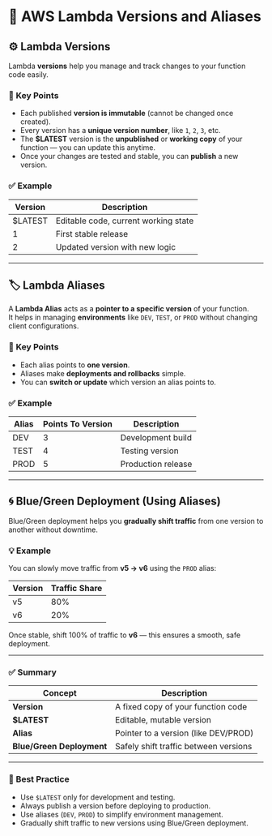 # 🧩 AWS Lambda Versions and Aliases

## ⚙️ Lambda Versions

Lambda **versions** help you manage and track changes to your function code easily.

### 🧠 Key Points
- Each published **version is immutable** (cannot be changed once created).
- Every version has a **unique version number**, like `1`, `2`, `3`, etc.
- The **$LATEST** version is the **unpublished** or **working copy** of your function — you can update this anytime.
- Once your changes are tested and stable, you can **publish** a new version.

### ✅ Example
| Version | Description |
|----------|--------------|
| $LATEST | Editable code, current working state |
| 1 | First stable release |
| 2 | Updated version with new logic |

---

## 🏷️ Lambda Aliases

A **Lambda Alias** acts as a **pointer to a specific version** of your function.  
It helps in managing **environments** like `DEV`, `TEST`, or `PROD` without changing client configurations.

### 🧠 Key Points
- Each alias points to **one version**.
- Aliases make **deployments and rollbacks** simple.
- You can **switch or update** which version an alias points to.

### ✅ Example
| Alias | Points To Version | Description |
|--------|-------------------|-------------|
| DEV | 3 | Development build |
| TEST | 4 | Testing version |
| PROD | 5 | Production release |

---

## 🌀 Blue/Green Deployment (Using Aliases)

Blue/Green deployment helps you **gradually shift traffic** from one version to another without downtime.

### 💡 Example
You can slowly move traffic from **v5 → v6** using the `PROD` alias:

| Version | Traffic Share |
|----------|----------------|
| v5 | 80% |
| v6 | 20% |

Once stable, shift 100% of traffic to **v6** — this ensures a smooth, safe deployment.

---

### ✅ Summary

| Concept | Description |
|----------|--------------|
| **Version** | A fixed copy of your function code |
| **$LATEST** | Editable, mutable version |
| **Alias** | Pointer to a version (like DEV/PROD) |
| **Blue/Green Deployment** | Safely shift traffic between versions |

---

### 🚀 Best Practice
- Use `$LATEST` only for development and testing.
- Always publish a version before deploying to production.
- Use aliases (`DEV`, `PROD`) to simplify environment management.
- Gradually shift traffic to new versions using Blue/Green deployment.
